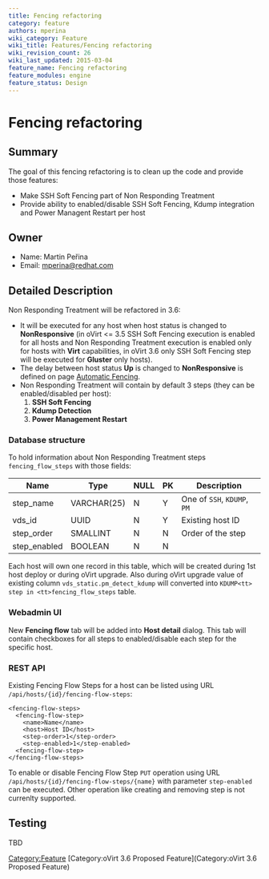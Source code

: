 ```yaml
---
title: Fencing refactoring
category: feature
authors: mperina
wiki_category: Feature
wiki_title: Features/Fencing refactoring
wiki_revision_count: 26
wiki_last_updated: 2015-03-04
feature_name: Fencing refactoring
feature_modules: engine
feature_status: Design
---
```


# Fencing refactoring

## Summary

The goal of this fencing refactoring is to clean up the code and provide those features:

*   Make SSH Soft Fencing part of Non Responding Treatment
*   Provide ability to enabled/disable SSH Soft Fencing, Kdump integration and Power Managent Restart per host

## Owner

*   Name: Martin Peřina
*   Email: mperina@redhat.com

## Detailed Description

Non Responding Treatment will be refactored in 3.6:

*   It will be executed for any host when host status is changed to **NonResponsive** (in oVirt <= 3.5 SSH Soft Fencing execution is enabled for all hosts and Non Responding Treatment execution is enabled only for hosts with **Virt** capabilities, in oVirt 3.6 only SSH Soft Fencing step will be executed for **Gluster** only hosts).
*   The delay between host status **Up** is changed to **NonResponsive** is defined on page [Automatic Fencing](Automatic_Fencing#Automatic_Fencing).
*   Non Responding Treatment will contain by default 3 steps (they can be enabled/disabled per host):
    1.  **SSH Soft Fencing**
    2.  **Kdump Detection**
    3.  **Power Management Restart**

### Database structure

To hold information about Non Responding Treatment steps `fencing_flow_steps` with those fields:

| Name          | Type        | NULL | PK  | Description                 |
|---------------|-------------|------|-----|-----------------------------|
| step_name    | VARCHAR(25) | N    | Y   | One of `SSH`, `KDUMP`, `PM` |
| vds_id       | UUID        | N    | Y   | Existing host ID            |
| step_order   | SMALLINT    | N    | N   | Order of the step           |
| step_enabled | BOOLEAN     | N    | N   |                             |

Each host will own one record in this table, which will be created during 1st host deploy or during oVirt upgrade. Also during oVirt upgrade value of existing column `vds_static.pm_detect_kdump` will converted into `KDUMP<tt> step in <tt>fencing_flow_steps` table.

### Webadmin UI

New **Fencing flow** tab will be added into **Host detail** dialog. This tab will contain checkboxes for all steps to enabled/disable each step for the specific host.

### REST API

Existing Fencing Flow Steps for a host can be listed using URL `/api/hosts/{id}/fencing-flow-steps`:

    <fencing-flow-steps>
      <fencing-flow-step>
        <name>Name</name>
        <host>Host ID</host>
        <step-order>1</step-order>
        <step-enabled>1</step-enabled>
      <fencing-flow-step>
    </fencing-flow-steps>

To enable or disable Fencing Flow Step `PUT` operation using URL `/api/hosts/{id}/fencing-flow-steps/{name}` with parameter `step-enabled` can be executed. Other operation like creating and removing step is not currenlty supported.

## Testing

TBD

<Category:Feature> [Category:oVirt 3.6 Proposed Feature](Category:oVirt 3.6 Proposed Feature)
